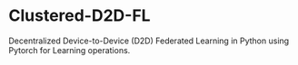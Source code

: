 # Clustered-D2D-FL
Decentralized Device-to-Device (D2D) Federated Learning in Python using Pytorch for Learning operations.
